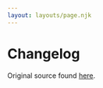 ```yaml
---
layout: layouts/page.njk
---
```


# Changelog

Original source found [here](https://github.com/bikebrigade/dispatch/blob/main/CHANGELOG.md).

<div class="changelog" id="changelog"></div>

<script src="https://cdnjs.cloudflare.com/ajax/libs/markdown-it/8.4.1/markdown-it.min.js"></script>

<script>
  const md = window.markdownit();

  fetch('https://raw.githubusercontent.com/bikebrigade/dispatch/main/CHANGELOG.md', {
  })
  .then(response => {
    return response.text()
  })
  .then((result) => {
    document.getElementById('changelog').innerHTML = md.render(result);
  })
</script>